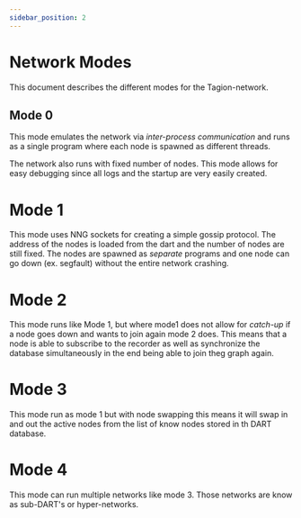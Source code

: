 ```yaml
---
sidebar_position: 2
---
```


# Network Modes

This document describes the different modes for the Tagion-network.

## Mode 0
This mode emulates the network via *inter-process communication* and runs as a single program where each node is spawned as different threads.

The network also runs with fixed number of nodes.
This mode allows for easy debugging since all logs and the startup are very easily created.

# Mode 1
This mode uses NNG sockets for creating a simple gossip protocol. The address of the nodes is loaded from the dart and the number of nodes are still fixed. The nodes are spawned as *separate* programs and one node can go down (ex. segfault) without the entire network crashing.

# Mode 2
This mode runs like Mode 1, but where mode1 does not allow for *catch-up* if a node goes down and wants to join again mode 2 does. This means that a node is able to subscribe to the recorder as well as synchronize the database simultaneously in the end being able to join theg graph again.

# Mode 3
This mode run as mode 1 but with node swapping this means it will swap in and out the active nodes from the list of know nodes stored in th DART database.

# Mode 4
This mode can run multiple networks like mode 3. Those networks are know as sub-DART's or hyper-networks.





